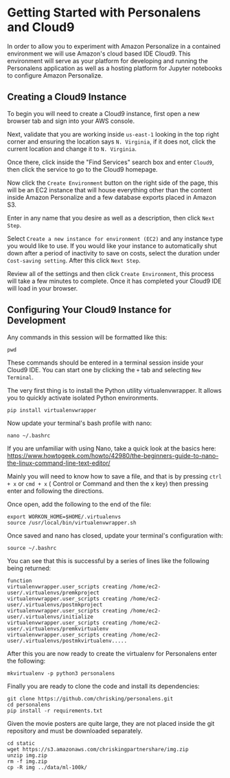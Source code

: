 # Getting Started with Personalens and Cloud9

In order to allow you to experiment with Amazon Personalize in a contained
environment we will use Amazon's cloud based IDE Cloud9. This environment
will serve as your platform for developing and running the Personalens application
as well as a hosting platform for Jupyter notebooks to configure Amazon Personalize.

## Creating a Cloud9 Instance

To begin you will need to create a Cloud9 instance, first open a new browser tab and sign
into your AWS console. 

Next, validate that you are working inside `us-east-1` looking in the top right corner and ensuring the location says
`N. Virginia`, if it does not, click the current location and change it to `N. Virginia`.

Once there, click inside the "Find Services" search box and enter `Cloud9`, then click the service to go to the Cloud9 homepage.

Now click the `Create Environment` button on the right side of the page, this will be an EC2 instance that will house everything other than the content
inside Amazon Personalize and a few database exports placed in Amazon S3.

Enter in any name that you desire as well as a description, then click `Next Step`.

Select `Create a new instance for environment (EC2)` and any instance type you would like to use. If you would like your instance to automatically shut down after a period of 
inactivity to save on costs, select the duration under `Cost-saving setting`. After this click `Next Step`.

Review all of the settings and then click `Create Environment`, this process will take a few minutes to complete. Once it has completed your Cloud9 IDE will load in your browser.

## Configuring Your Cloud9 Instance for Development

Any commands in this session will be formatted like this:

```
pwd
```

These commands should be entered in a terminal session inside your Cloud9 IDE. You can start one by clicking the `+` tab and selecting `New Terminal`.

The very first thing is to install the Python utility virtualenvwrapper. It allows you to quickly activate isolated Python environments.

```
pip install virtualenvwrapper
```

Now update your terminal's bash profile with nano:

```
nano ~/.bashrc
```

If you are unfamiliar with using Nano, take a quick look at the basics here: https://www.howtogeek.com/howto/42980/the-beginners-guide-to-nano-the-linux-command-line-text-editor/

Mainly you will need to know how to save a file, and that is by pressing `ctrl + x` or `cmd + x` ( Control or Command and then the x key) then pressing enter and following the directions.

Once open, add the following to the end of the file:

```
export WORKON_HOME=$HOME/.virtualenvs
source /usr/local/bin/virtualenvwrapper.sh
```

Once saved and nano has closed, update your terminal's configuration with:

```
source ~/.bashrc
```

You can see that this is successful by a series of lines like the following being returned:

```
function
virtualenvwrapper.user_scripts creating /home/ec2-user/.virtualenvs/premkproject
virtualenvwrapper.user_scripts creating /home/ec2-user/.virtualenvs/postmkproject
virtualenvwrapper.user_scripts creating /home/ec2-user/.virtualenvs/initialize
virtualenvwrapper.user_scripts creating /home/ec2-user/.virtualenvs/premkvirtualenv
virtualenvwrapper.user_scripts creating /home/ec2-user/.virtualenvs/postmkvirtualenv.....
```

After this you are now ready to create the virtualenv for Personalens enter the following:

```
mkvirtualenv -p python3 personalens
```

Finally you are ready to clone the code and install its dependencies:

```
git clone https://github.com/chrisking/personalens.git
cd personalens
pip install -r requirements.txt
```

Given the movie posters are quite large, they are not placed inside the git repository and must be downloaded separately.

```
cd static
wget https://s3.amazonaws.com/chriskingpartnershare/img.zip
unzip img.zip
rm -f img.zip
cp -R img ../data/ml-100k/ 
```


